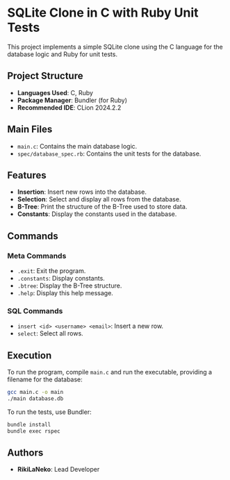 # SQLite Clone in C with Ruby Unit Tests

This project implements a simple SQLite clone using the C language for the database logic and Ruby for unit tests.

## Project Structure

- **Languages Used**: C, Ruby
- **Package Manager**: Bundler (for Ruby)
- **Recommended IDE**: CLion 2024.2.2

## Main Files

- `main.c`: Contains the main database logic.
- `spec/database_spec.rb`: Contains the unit tests for the database.

## Features

- **Insertion**: Insert new rows into the database.
- **Selection**: Select and display all rows from the database.
- **B-Tree**: Print the structure of the B-Tree used to store data.
- **Constants**: Display the constants used in the database.

## Commands

### Meta Commands

- `.exit`: Exit the program.
- `.constants`: Display constants.
- `.btree`: Display the B-Tree structure.
- `.help`: Display this help message.

### SQL Commands

- `insert <id> <username> <email>`: Insert a new row.
- `select`: Select all rows.

## Execution

To run the program, compile `main.c` and run the executable, providing a filename for the database:

```sh
gcc main.c -o main
./main database.db
```

To run the tests, use Bundler:

```sh
bundle install
bundle exec rspec
```

## Authors

- **RikiLaNeko**: Lead Developer
